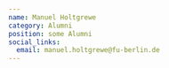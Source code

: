 ```yaml
---
name: Manuel Holtgrewe
category: Alumni
position: some Alumni
social_links:
  email: manuel.holtgrewe@fu-berlin.de
---
```

